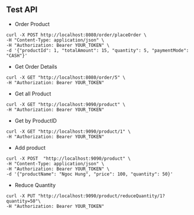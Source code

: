 ## Test API

- Order Product
```shell
curl -X POST http://localhost:8080/order/placeOrder \
-H "Content-Type: application/json" \
-H "Authorization: Bearer YOUR_TOKEN" \
-d '{"productId": 1, "totalAmount": 15, "quantity": 5, "paymentMode": "CASH"}'  
```

- Get Order Details
```shell
curl -X GET "http://localhost:8080/order/5" \
-H "Authorization: Bearer YOUR_TOKEN"
```
- Get all Product
```shell
curl -X GET "http://localhost:9090/product" \
-H "Authorization: Bearer YOUR_TOKEN"
```

- Get by ProductID
```shell
curl -X GET "http://localhost:9090/product/1" \
-H "Authorization: Bearer YOUR_TOKEN"
```

- Add product
```shell
curl -X POST  "http://localhost:9090/product" \
-H "Content-Type: application/json" \
-H "Authorization: Bearer YOUR_TOKEN" \
-d '{"productName": "Ngoc Hung", "price": 100, "quantity": 50}'
```
- Reduce Quantity
```shell
curl -X PUT "http://localhost:9090/product/reduceQuantity/1?quantity=50"\
-H "Authorization: Bearer YOUR_TOKEN" 
```